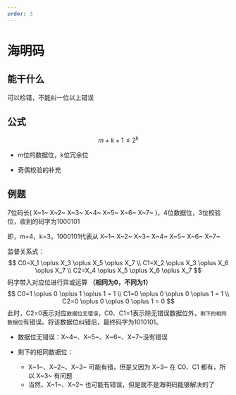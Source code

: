 ```yaml
---
order: 3
---
```


# 海明码

## 能干什么

可以检错，不能纠一位以上错误

## 公式

$$
m+k+1≤2^k
$$

+ m位的数据位，k位冗余位

+ 奇偶校验的补充

## 例题

7位码长( X~1~ X~2~ X~3~ X~4~ X~5~ X~6~ X~7~ )，4位数据位，3位校验位，收到的码字为1000101

即，m=4，k=3，1000101代表从 X~1~ X~2~ X~3~ X~4~ X~5~ X~6~ X~7~

监督关系式：
$$
C0=X_1 \oplus X_3 \oplus X_5 \oplus X_7 \\
C1=X_2 \oplus X_3 \oplus X_6 \oplus X_7 \\
C2=X_4 \oplus X_5 \oplus X_6 \oplus X_7
$$
码字带入对应位进行异或运算 **（相同为0，不同为1）**
$$
C0=1 \oplus 0 \oplus 1 \oplus 1 = 1 \\
C1=0 \oplus 0 \oplus 0 \oplus 1 = 1 \\
C2=0 \oplus 0 \oplus 0 \oplus 1 = 0 
$$
此时，C2=0表示对应`数据位无错误`，C0、C1=1表示除无错误数据位外，`剩下的相同数据位`有错误。将该数据位纠错后，最终码字为1010101。

+ 数据位无错误：X~4~、X~5~、X~6~、X~7~没有错误

+ 剩下的相同数据位：

  + X~1~、X~2~、X~3~ 可能有错，但是又因为 X~3~ 在 C0、C1 都有，所以 X~3~ 有问题
  + 当然，X~1~、X~2~ 也可能有错误，但是就不是海明码能够解决的了


